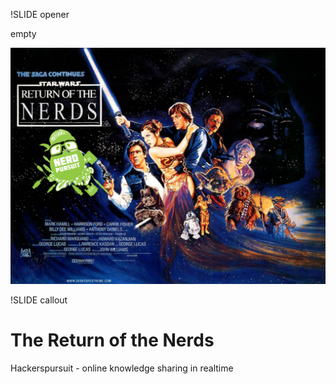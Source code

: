 !SLIDE opener

empty

<!SLIDE full-page-image>

![](Star-Wars-Return-Of-The-Jedi-1152x864.png)

!SLIDE callout

# The Return of the Nerds

Hackerspursuit - online knowledge sharing in realtime